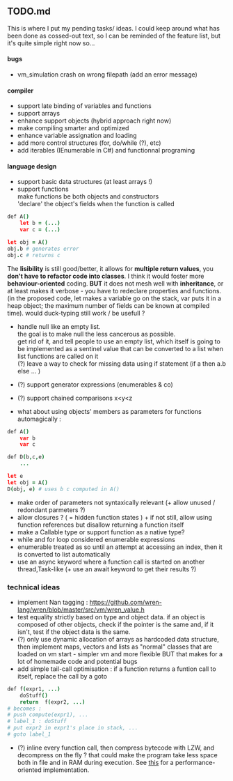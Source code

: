 ## TODO.md
This is where I put my pending tasks/ ideas. I could keep around what has been done as cossed-out text, so I can be reminded of the feature list, but it's quite simple right now so...

#### bugs
- vm_simulation crash on wrong filepath (add an error message)

#### compiler
- support late binding of variables and functions
- support arrays
- enhance support objects (hybrid approach right now)
- make compiling smarter and optimized
- enhance variable assignation and loading
- add more control structures (for, do/while (?), etc)
- add iterables (IEnumerable in C#) and functionnal programing

#### language design
- support basic data structures (at least arrays !)
- support functions  
	make functions be both objects and constructors  
	'declare' the object's fields when the function is called  
``` CoffeeScript
def A() 
	let b = (...)
	var c = (...)

let obj = A()
obj.b # generates error
obj.c # returns c 
```  
The **lisibility** is still good/better, it allows for **multiple return values**,
you **don't have to refactor code into classes**. I think it would foster more **behaviour-oriented** coding.
**BUT** it does not mesh well with **inheritance**, or at least makes it verbose - you have to redeclare properties and functions.
(in the proposed code, let makes a variable go on the stack, var puts it in a heap object; the maximum number of fields can be known at compiled time).
would duck-typing still work / be usefull ?
- handle null like an empty list.  
the goal is to make null the less cancerous as possible.  
get rid of it, and tell people to use an empty list, which itself is going to be implemented as a sentinel value that can be converted to a list when list functions are called on it  
(?) leave a way to check for missing data using if statement (if a then a.b else ... )
- (?) support generator expressions (enumerables & co) 
- (?) support chained comparisons x<y<z

- what about using objects' members as parameters for functions automagically :
``` CoffeeScript
def A() 
	var b
	var c

def D(b,c,e)
	...

let e
let obj = A()
D(obj, e) # uses b c computed in A()
```
- make order of parameters not syntaxically relevant (+ allow unused / redondant parmeters ?)
- allow closures ? ( = hidden function states ) + if not still, allow using function references but disallow returning a function itself
- make a Callable type or support function as a native type?
- while and for loop considered enumerable expressions
- enumerable treated as so until an attempt at accessing an index, then it is converted to list automatically
- use an async keyword where a function call is started on another thread,Task-like (+ use an await keyword to get their results ?)

### technical ideas
- implement Nan tagging : https://github.com/wren-lang/wren/blob/master/src/vm/wren_value.h
- test equality strictly based on type and object data. if an object is composed of other objects, check if the pointer is the same and, if it isn't, test if the object data is the same.
- (?) only use dynamic allocation of arrays as hardcoded data structure, then implement maps, vectors and lists as "normal" classes that are loaded  on vm start - simpler vm and more flexible BUT that makes for a lot of homemade code and potential bugs
- add simple tail-call optimisation : if a function returns a funtion call to itself, replace the call by a goto
``` CoffeeScript
def f(expr1, ...)
	doStuff()
	return  f(expr2, ...)
# becomes :
# push compute(expr1), ...  
# label_1 : doStuff  
# put expr2 in expr1's place in stack, ...  
# goto label_1
```
- (?) inline every function call, then compress bytecode with LZW, and decompress on the fly ? that could make the program take less space both in file and in RAM during execution. See [this](http://www.cplusplus.com/articles/iL18T05o) for a performance-oriented implementation.